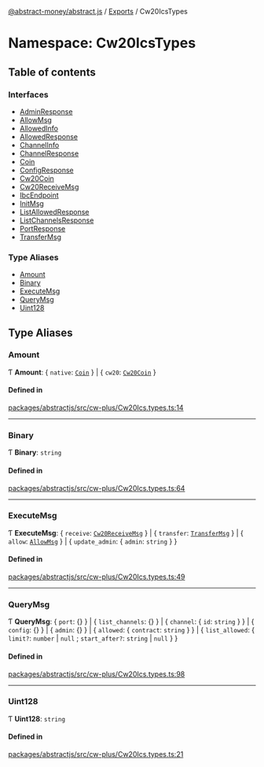 [@abstract-money/abstract.js](../README.md) / [Exports](../modules.md) / Cw20IcsTypes

# Namespace: Cw20IcsTypes

## Table of contents

### Interfaces

- [AdminResponse](../interfaces/Cw20IcsTypes.AdminResponse.md)
- [AllowMsg](../interfaces/Cw20IcsTypes.AllowMsg.md)
- [AllowedInfo](../interfaces/Cw20IcsTypes.AllowedInfo.md)
- [AllowedResponse](../interfaces/Cw20IcsTypes.AllowedResponse.md)
- [ChannelInfo](../interfaces/Cw20IcsTypes.ChannelInfo.md)
- [ChannelResponse](../interfaces/Cw20IcsTypes.ChannelResponse.md)
- [Coin](../interfaces/Cw20IcsTypes.Coin.md)
- [ConfigResponse](../interfaces/Cw20IcsTypes.ConfigResponse.md)
- [Cw20Coin](../interfaces/Cw20IcsTypes.Cw20Coin.md)
- [Cw20ReceiveMsg](../interfaces/Cw20IcsTypes.Cw20ReceiveMsg.md)
- [IbcEndpoint](../interfaces/Cw20IcsTypes.IbcEndpoint.md)
- [InitMsg](../interfaces/Cw20IcsTypes.InitMsg.md)
- [ListAllowedResponse](../interfaces/Cw20IcsTypes.ListAllowedResponse.md)
- [ListChannelsResponse](../interfaces/Cw20IcsTypes.ListChannelsResponse.md)
- [PortResponse](../interfaces/Cw20IcsTypes.PortResponse.md)
- [TransferMsg](../interfaces/Cw20IcsTypes.TransferMsg.md)

### Type Aliases

- [Amount](Cw20IcsTypes.md#amount)
- [Binary](Cw20IcsTypes.md#binary)
- [ExecuteMsg](Cw20IcsTypes.md#executemsg)
- [QueryMsg](Cw20IcsTypes.md#querymsg)
- [Uint128](Cw20IcsTypes.md#uint128)

## Type Aliases

### Amount

Ƭ **Amount**: { `native`: [`Coin`](../interfaces/Cw20IcsTypes.Coin.md)  } \| { `cw20`: [`Cw20Coin`](../interfaces/Cw20IcsTypes.Cw20Coin.md)  }

#### Defined in

[packages/abstractjs/src/cw-plus/Cw20Ics.types.ts:14](https://github.com/AbstractSDK/frontend/blob/07410073/packages/abstractjs/src/cw-plus/Cw20Ics.types.ts#L14)

___

### Binary

Ƭ **Binary**: `string`

#### Defined in

[packages/abstractjs/src/cw-plus/Cw20Ics.types.ts:64](https://github.com/AbstractSDK/frontend/blob/07410073/packages/abstractjs/src/cw-plus/Cw20Ics.types.ts#L64)

___

### ExecuteMsg

Ƭ **ExecuteMsg**: { `receive`: [`Cw20ReceiveMsg`](../interfaces/Cw20IcsTypes.Cw20ReceiveMsg.md)  } \| { `transfer`: [`TransferMsg`](../interfaces/Cw20IcsTypes.TransferMsg.md)  } \| { `allow`: [`AllowMsg`](../interfaces/Cw20IcsTypes.AllowMsg.md)  } \| { `update_admin`: { `admin`: `string`  }  }

#### Defined in

[packages/abstractjs/src/cw-plus/Cw20Ics.types.ts:49](https://github.com/AbstractSDK/frontend/blob/07410073/packages/abstractjs/src/cw-plus/Cw20Ics.types.ts#L49)

___

### QueryMsg

Ƭ **QueryMsg**: { `port`: {}  } \| { `list_channels`: {}  } \| { `channel`: { `id`: `string`  }  } \| { `config`: {}  } \| { `admin`: {}  } \| { `allowed`: { `contract`: `string`  }  } \| { `list_allowed`: { `limit?`: `number` \| ``null`` ; `start_after?`: `string` \| ``null``  }  }

#### Defined in

[packages/abstractjs/src/cw-plus/Cw20Ics.types.ts:98](https://github.com/AbstractSDK/frontend/blob/07410073/packages/abstractjs/src/cw-plus/Cw20Ics.types.ts#L98)

___

### Uint128

Ƭ **Uint128**: `string`

#### Defined in

[packages/abstractjs/src/cw-plus/Cw20Ics.types.ts:21](https://github.com/AbstractSDK/frontend/blob/07410073/packages/abstractjs/src/cw-plus/Cw20Ics.types.ts#L21)
